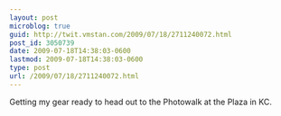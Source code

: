```yaml
---
layout: post
microblog: true
guid: http://twit.vmstan.com/2009/07/18/2711240072.html
post_id: 3050739
date: 2009-07-18T14:38:03-0600
lastmod: 2009-07-18T14:38:03-0600
type: post
url: /2009/07/18/2711240072.html
---
```

Getting my gear ready to head out to the Photowalk at the Plaza in KC.
